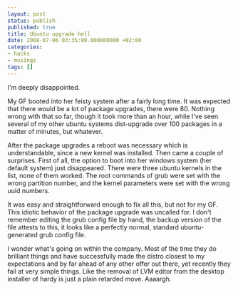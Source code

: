 ```yaml
---
layout: post
status: publish
published: true
title: Ubuntu upgrade hell
date: 2008-07-06 03:35:00.000000000 +02:00
categories:
- hacks
- musings
tags: []
---
```

I'm deeply disappointed.

My GF booted into her feisty system after a fairly long time. It was expected that there would be a lot of package upgrades, there were 80. Nothing wrong with that so far, though it took more than an hour, while I've seen several of my other ubuntu systems dist-upgrade over 100 packages in a matter of minutes, but whatever.

After the package upgrades a reboot was necessary which is understandable, since a new kernel was installed. Then came a couple of surprises. First of all, the option to boot into her windows system (her default system) just disappeared. There were three ubuntu kernels in the list, none of them worked. The root commands of grub were set with the wrong partition number, and the kernel parameters were set with the wrong uuid numbers.

It was easy and straightforward enough to fix all this, but not for my GF. This idiotic behavior of the package upgrade was uncalled for. I don't remember editing the grub config file by hand, the backup version of the file attests to this, it looks like a perfectly normal, standard ubuntu-generated grub config file.

I wonder what's going on within the company. Most of the time they do brilliant things and have successfully made the distro closest to my expectations and by far ahead of any other offer out there, yet recently they fail at very simple things. Like the removal of LVM editor from the desktop installer of hardy is just a plain retarded move. Aaaargh.
